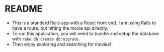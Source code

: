 # README

* This is a standard Rails app with a React front end. I am using Rails to have a route, but hitting the movie api
directly.
* To run this application, you will need to bundle and setup the database with `rake db:create db:migrate`.
* Then enjoy exploring and searching for movies!

